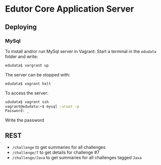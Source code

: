 # Edutor Core Application Server

## Deploying

### MySql

To install and/or run MySql server in Vagrant:
Start a terminal in the `edudata` folder and write:

```bash
edudata$ vargrant up
```

The server can be stopped with:

```bash
edudata$ vagrant halt
```

To access the server:
```bash
ududata$ vagrant ssh
vagrant@edudata:~$ mysql -uroot -p
Password: _
```

Write the password

## REST

* `/challenge` to get summaries for all challenges
* `/challenge/7` to get details for challenge #7
* `/challenge/Java` to get summaries for all challenges tagged `Java`
